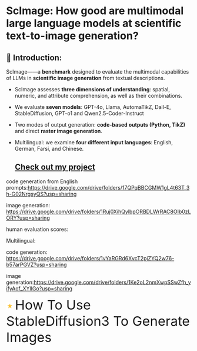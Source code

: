 # ScImage: How good are multimodal large language models at scientific text-to-image generation?

## 🚀 Introduction: 
ScImage——a **benchmark** designed to evaluate the multimodal capabilities of LLMs in **scientific image generation** from textual descriptions. 
- ScImage assesses **three dimensions of understanding**: spatial, numeric, and attribute comprehension, as well as their combinations.
- We evaluate **seven models**: GPT-4o, Llama, AutomaTikZ, Dall-E, StableDiffusion, GPT-o1 and Qwen2.5-Coder-Instruct
- Two modes of output generation: **code-based outputs (Python, TikZ)** and direct **raster image generation**.
- Multilingual: we examine **four different input languages**: English, German, Farsi, and Chinese.

  ## [Check out my project](https://github.com/your-username/your-repo)
code generation from English prompts:https://drive.google.com/drive/folders/17QPqBBCGMW1gL4t63T_3h-G02NrgsyQS?usp=sharing

image generation: https://drive.google.com/drive/folders/1Ruj0XihQylbpORBDLWrRAC8OIb0zLORY?usp=sharing

human evaluation scores: 

Multilingual: 

code generation: https://drive.google.com/drive/folders/1vYaRGRd6XvcT2pjZYQ2w76-b57arPGVZ?usp=sharing

image generation:https://drive.google.com/drive/folders/1Ke2oL2nmXwpSSwZfh_yifyAof_XYlIGo?usp=sharing

<p align="left">
  <img src="Decorate_icons/star_icon.png" alt="star_logo_mini" width= "20" height="20"> 
  <span style="font-size: 36px;">How To Use StableDiffusion3 To Generate Images</span>
</p>


